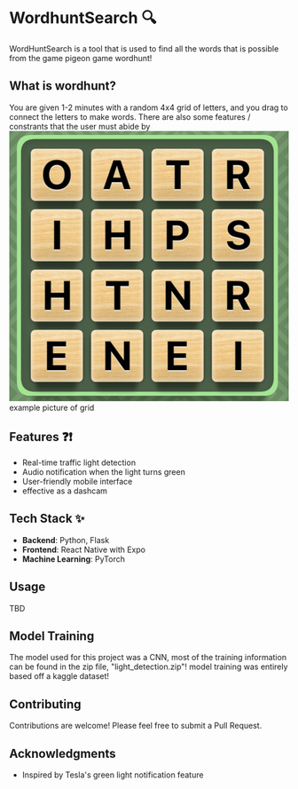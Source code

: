 # WordhuntSearch 🔍

WordHuntSearch is a tool that is used to find all the words that is possible from the game pigeon game wordhunt!

## What is wordhunt?

You are given 1-2 minutes with a random 4x4 grid of letters, and you drag to connect the letters to make words. There are also some features / constrants that the user must abide by
![wordhunt](./js/wordhunt.jpg)
example picture of grid

## Features ❓❗

- Real-time traffic light detection
- Audio notification when the light turns green
- User-friendly mobile interface
- effective as a dashcam

## Tech Stack ✨

- **Backend**: Python, Flask
- **Frontend**: React Native with Expo
- **Machine Learning**: PyTorch

## Usage

TBD

## Model Training

The model used for this project was a CNN, most of the training information can be found in the zip file, "light_detection.zip"! model training was entirely based off a kaggle dataset!

## Contributing

Contributions are welcome! Please feel free to submit a Pull Request.

## Acknowledgments

- Inspired by Tesla's green light notification feature
